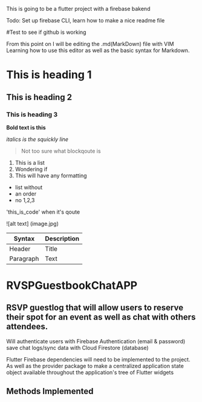 This is going to be a flutter project with a firebase bakend

Todo: Set up firebase CLI, learn how to make a nice readme file

#Test to see if github is working


From this point on I will be editing the .md(MarkDown) file with VIM
Learning how to use this editor as well as the basic syntax for Markdown.

# This is heading 1
## This is heading 2

### This is heading 3

**Bold text is this**

*italics is the squickly line*

> Not too sure what blockqoute is

1. This is a list
2. Wondering if
3. This will have any formatting

- list without 
- an order
- no 1,2,3

'this_is_code' when it's qoute

![alt text] (image.jpg)



|Syntax  |Description|
|--------|--------   |
|Header  |Title      |
|Paragraph|Text      |





# RVSPGuestbookChatAPP
## RSVP guestlog that will allow users to reserve their spot for an event as well as chat with others attendees.

Will authenticate users with Firebase Authentication (email & password) save chat logs/sync data with Cloud Firestore (database)

Flutter Firebase dependencies will need to be implemented to the project. As well as the provider package to make a centralized application state object available throughout the application's tree of Flutter widgets

## Methods Implemented


